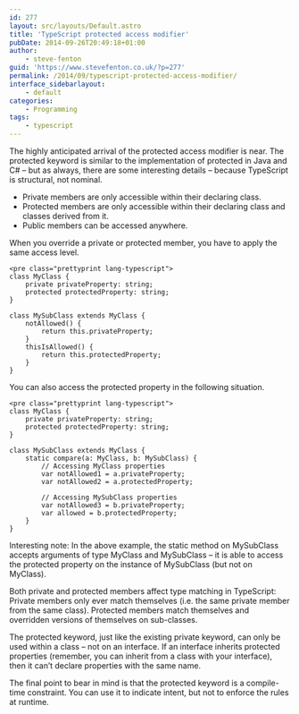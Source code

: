 ```yaml
---
id: 277
layout: src/layouts/Default.astro
title: 'TypeScript protected access modifier'
pubDate: 2014-09-26T20:49:18+01:00
author:
    - steve-fenton
guid: 'https://www.stevefenton.co.uk/?p=277'
permalink: /2014/09/typescript-protected-access-modifier/
interface_sidebarlayout:
    - default
categories:
    - Programming
tags:
    - typescript
---
```


The highly anticipated arrival of the protected access modifier is near. The protected keyword is similar to the implementation of protected in Java and C# – but as always, there are some interesting details – because TypeScript is structural, not nominal.

- Private members are only accessible within their declaring class.
- Protected members are only accessible within their declaring class and classes derived from it.
- Public members can be accessed anywhere.

When you override a private or protected member, you have to apply the same access level.

```
<pre class="prettyprint lang-typescript">
class MyClass {
    private privateProperty: string;
    protected protectedProperty: string;
}

class MySubClass extends MyClass {
    notAllowed() {
        return this.privateProperty;
    }
    thisIsAllowed() {
        return this.protectedProperty;
    }
}
```

You can also access the protected property in the following situation.

```
<pre class="prettyprint lang-typescript">
class MyClass {
    private privateProperty: string;
    protected protectedProperty: string;
}

class MySubClass extends MyClass {
    static compare(a: MyClass, b: MySubClass) {
        // Accessing MyClass properties
        var notAllowed1 = a.privateProperty;
        var notAllowed2 = a.protectedProperty;

        // Accessing MySubClass properties
        var notAllowed3 = b.privateProperty;
        var allowed = b.protectedProperty;
    }
}
```

Interesting note: In the above example, the static method on MySubClass accepts arguments of type MyClass and MySubClass – it is able to access the protected property on the instance of MySubClass (but not on MyClass).

Both private and protected members affect type matching in TypeScript: Private members only ever match themselves (i.e. the same private member from the same class). Protected members match themselves and overridden versions of themselves on sub-classes.

The protected keyword, just like the existing private keyword, can only be used within a class – not on an interface. If an interface inherits protected properties (remember, you can inherit from a class with your interface), then it can’t declare properties with the same name.

The final point to bear in mind is that the protected keyword is a compile-time constraint. You can use it to indicate intent, but not to enforce the rules at runtime.